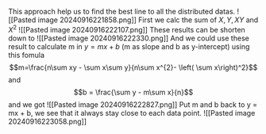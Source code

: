 This approach help us to find the best line to all the distributed datas.
![[Pasted image 20240916221858.png]]
First we calc the sum of $X, Y, XY$ and $X^2$
![[Pasted image 20240916222107.png]]
These results can be shorten down to
![[Pasted image 20240916222330.png]]
And we could use these result to calculate m in $y=mx +b$ (m as slope and b as y-intercept)
using this fomula
$$m=\frac{n\sum xy - \sum x\sum y}{n\sum x^{2}- \left( \sum x\right)^2}$$
and 
$$b = \frac{\sum y - m\sum x}{n}$$
and we got 
![[Pasted image 20240916222827.png]]
Put m and b back to y = mx + b, we see that it always stay close to each data point.
![[Pasted image 20240916223058.png]]